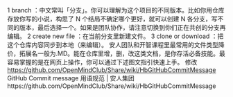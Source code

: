 1 branch ：中文常叫「分支」。你可以理解为这个项目的不同版本。比如你用仓库存放你写的小说，构思了 N 个结局不确定哪个更好，就可以创建 N 各分支，写不同的版本，最后选择一个。如果是团队协作，请注意切换到你们正在共创的分支再编辑。
2 create new file ：在当前分支里新建文件。
3 clone or download ：把这个仓库内容同步到本地（来编辑）。
安人团队和开智课程里最常用的文件类型降价，拓展名一般为.MD。能在仓库里增，删，改这类文档，是你存活必备技能。最容易掌握的是在网页上操作，你可以通过下述图文指引快速上手。
修改
https://github.com/OpenMindClub/Share/wiki/HbGitHubCommitMessage
GitHub Commit message 用语规范 | 安人集团https://github.com/OpenMindClub/Share/wiki/HbGitHubCommitMessage
